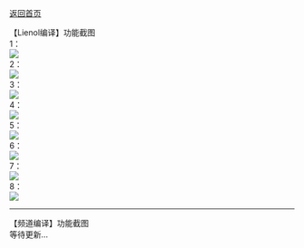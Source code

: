 [返回首页](https://opisthebest.github.io/OP-is-the-best/)                       

【Lienol编译】功能截图                           
1：           
![](https://pic.downk.cc/item/5f05216d14195aa594dae672.png)                
2：           
![](https://pic.downk.cc/item/5f05218714195aa594daee95.png)               
3：              
![](https://pic.downk.cc/item/5f05219614195aa594daf497.png)               
4：                
![](https://pic.downk.cc/item/5f06644a14195aa5944f3726.png)            
5：              
![](https://pic.downk.cc/item/5f0521b014195aa594dafee3.png)              
6：                
![](https://pic.downk.cc/item/5f0521bd14195aa594db0347.png)                         
7：               
![](https://pic.downk.cc/item/5f0521cd14195aa594db091e.png)                    
8：                 
![](https://pic.downk.cc/item/5f0521de14195aa594db10a2.png)                        

----------------------------------------------------------------------
【频道编译】功能截图                        
等待更新...          













